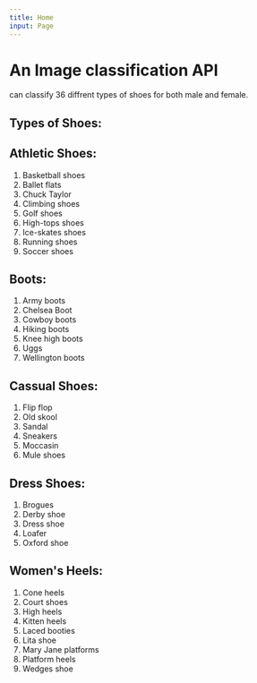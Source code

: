 ```yaml
---
title: Home
input: Page
---
```


# An Image classification API
can classify 36 diffrent types of shoes for both male and female.<br/>

## Types of Shoes:

## Athletic Shoes:
   1. Basketball shoes
   2. Ballet flats
   3. Chuck Taylor
   4. Climbing shoes
   5. Golf shoes 
   6. High-tops shoes 
   7. Ice-skates shoes
   8. Running shoes
   9. Soccer shoes

## Boots:
   1. Army boots
   2. Chelsea Boot
   3. Cowboy boots
   4. Hiking boots
   5. Knee high boots
   6. Uggs
   7. Wellington boots 

## Cassual Shoes:
   1. Flip flop
   2. Old skool
   3. Sandal
   4. Sneakers
   5. Moccasin
   6. Mule shoes


## Dress Shoes:
   1. Brogues
   2. Derby shoe
   3. Dress shoe
   4. Loafer
   5. Oxford shoe

## Women's Heels:
   1. Cone heels
   2. Court shoes
   3. High heels
   4. Kitten heels
   5. Laced booties
   6. Lita shoe
   7. Mary Jane platforms
   8. Platform heels
   9. Wedges shoe 
